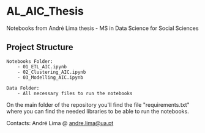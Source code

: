 # AL_AIC_Thesis
Notebooks from André Lima thesis - MS in Data Science for Social Sciences

## Project Structure
 
    Notebooks Folder:
        - 01_ETL_AIC.ipynb
        - 02_Clustering_AIC.ipynb
        - 03_Modelling_AIC.ipynb

    Data Folder:
        - All necessary files to run the notebooks

On the main folder of the repository you'll find the file "requirements.txt" where you can find the needed libraries to be able to run the notebooks.

Contacts: 
André Lima @ andre.lima@ua.pt 
